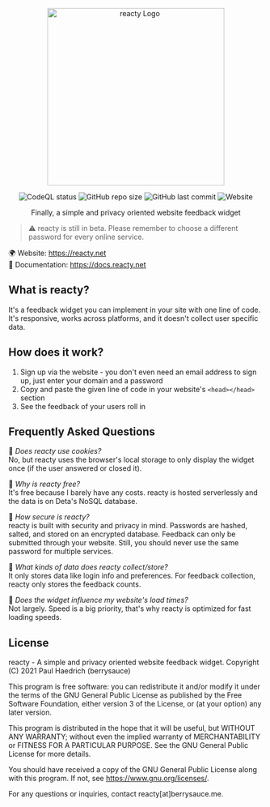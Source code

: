 <p align="center">
  <img alt="reacty Logo" src="https://cdn.labs.brry.cc/file/20d217d8-ca63-4f6e-b2f0-99897ef684ae" width="350px">
</p>
<p align="center">
  <img alt="CodeQL status" src="https://github.com/berrysauce/reacty/actions/workflows/codeql-analysis.yml/badge.svg">
  <img alt="GitHub repo size" src="https://img.shields.io/github/repo-size/berrysauce/reacty">
  <img alt="GitHub last commit" src="https://img.shields.io/github/last-commit/berrysauce/reacty">
  <img alt="Website" src="https://img.shields.io/website?down_color=red&down_message=down&up_color=green&up_message=up&url=https%3A%2F%2Freacty.net">
</p>
<p align="center">Finally, a simple and privacy oriented website feedback widget</p>

> ⚠ reacty is still in beta. Please remember to choose a different password for every online service.

🌍 Website: https://reacty.net \
📖 Documentation: https://docs.reacty.net

## What is reacty?
It's a feedback widget you can implement in your site with one line of code. It's responsive, works across platforms, and it doesn't collect user specific data.

## How does it work?
1. Sign up via the website - you don't even need an email address to sign up, just enter your domain and a password
2. Copy and paste the given line of code in your website's `<head></head>` section
3. See the feedback of your users roll in

## Frequently Asked Questions
💬 *Does reacty use cookies?*\
No, but reacty uses the browser's local storage to only display the widget once (if the user answered or closed it).

💬 *Why is reacty free?*\
It's free because I barely have any costs. reacty is hosted serverlessly and the data is on Deta's NoSQL database.

💬 *How secure is reacty?*\
reacty is built with security and privacy in mind. Passwords are hashed, salted, and stored on an encrypted database. Feedback can only be submitted through your website. Still, you should never use the same password for multiple services.

💬 *What kinds of data does reacty collect/store?*\
It only stores data like login info and preferences. For feedback collection, reacty only stores the feedback counts.

💬 *Does the widget influence my website's load times?*\
Not largely. Speed is a big priority, that's why reacty is optimized for fast loading speeds.

## License
reacty - A simple and privacy oriented website feedback widget.
Copyright (C) 2021 Paul Haedrich (berrysauce)

This program is free software: you can redistribute it and/or modify
it under the terms of the GNU General Public License as published by
the Free Software Foundation, either version 3 of the License, or
(at your option) any later version.

This program is distributed in the hope that it will be useful,
but WITHOUT ANY WARRANTY; without even the implied warranty of
MERCHANTABILITY or FITNESS FOR A PARTICULAR PURPOSE.  See the
GNU General Public License for more details.

You should have received a copy of the GNU General Public License
along with this program.  If not, see <https://www.gnu.org/licenses/>.

For any questions or inquiries, contact reacty[at]berrysauce.me.
